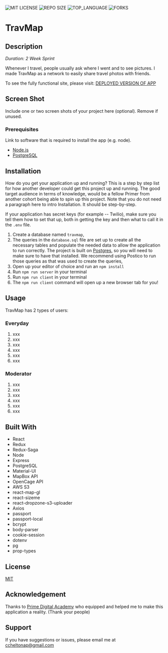 ![MIT LICENSE](https://img.shields.io/github/license/scottbromander/the_marketplace.svg?style=flat-square)
![REPO SIZE](https://img.shields.io/github/repo-size/scottbromander/the_marketplace.svg?style=flat-square)
![TOP_LANGUAGE](https://img.shields.io/github/languages/top/scottbromander/the_marketplace.svg?style=flat-square)
![FORKS](https://img.shields.io/github/forks/scottbromander/the_marketplace.svg?style=social)

# TravMap

## Description

_Duration: 2 Week Sprint_

Whenever I travel, people usually ask where I went and to see pictures. I made TravMap as a network to easily share travel photos with friends.

To see the fully functional site, please visit: [DEPLOYED VERSION OF APP](www.heroku.com)

## Screen Shot

Include one or two screen shots of your project here (optional). Remove if unused.

### Prerequisites

Link to software that is required to install the app (e.g. node).

- [Node.js](https://nodejs.org/en/)
- [PostgreSQL](https://www.postgresql.org/)

## Installation

How do you get your application up and running? This is a step by step list for how another developer could get this project up and running. The good target audience in terms of knowledge, would be a fellow Primer from another cohort being able to spin up this project. Note that you do not need a paragraph here to intro Installation. It should be step-by-step.

If your application has secret keys (for example -- Twilio), make sure you tell them how to set that up, both in getting the key and then what to call it in the `.env` file.

1. Create a database named `travmap`,
2. The queries in the `database.sql` file are set up to create all the necessary tables and populate the needed data to allow the application to run correctly. The project is built on [Postgres](https://www.postgresql.org/download/), so you will need to make sure to have that installed. We recommend using Postico to run those queries as that was used to create the queries,
3. Open up your editor of choice and run an `npm install`
4. Run `npm run server` in your terminal
5. Run `npm run client` in your terminal
6. The `npm run client` command will open up a new browser tab for you!

## Usage

TravMap has 2 types of users:

### Everyday

1. xxx
2. xxx
3. xxx
4. xxx
5. xxx
6. xxx

### Moderator

1. xxx
2. xxx
3. xxx
4. xxx
5. xxx
6. xxx

## Built With

- React
- Redux
- Redux-Saga
- Node
- Express
- PostgreSQL
- Material-UI
- MapBox API
- OpenCage API
- AWS S3
- react-map-gl
- react-sizeme
- react-dropzone-s3-uploader
- Axios
- passport
- passport-local
- bcrypt
- body-parser
- cookie-session
- dotenv
- pg
- prop-types

## License

[MIT](./LICENSE.txt)

## Acknowledgement

Thanks to [Prime Digital Academy](www.primeacademy.io) who equipped and helped me to make this application a reality. (Thank your people)

## Support

If you have suggestions or issues, please email me at [ccheltonap@gmail.com](mailto:ccheltonap@gmail.com)

